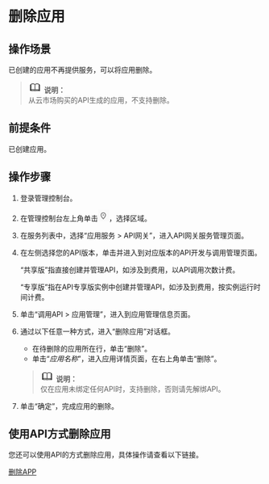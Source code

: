 # 删除应用<a name="apig-zh-ug-180307051"></a>

## 操作场景<a name="section1731012541118"></a>

已创建的应用不再提供服务，可以将应用删除。

>![](public_sys-resources/icon-note.gif) **说明：**   
>从云市场购买的API生成的应用，不支持删除。  

## 前提条件<a name="section83110548119"></a>

已创建应用。

## 操作步骤<a name="section8731554122615"></a>

1.  登录管理控制台。
2.  在管理控制台左上角单击![](figures/icon-region.png)，选择区域。
3.  在服务列表中，选择“应用服务 \> API网关”，进入API网关服务管理页面。
4.  在左侧选择您的API版本，单击并进入到对应版本的API开发与调用管理页面。

    “共享版”指直接创建并管理API，如涉及到费用，以API调用次数计费。

    “专享版”指在API专享版实例中创建并管理API，如涉及到费用，按实例运行时间计费。

5.  单击“调用API \> 应用管理”，进入到应用管理信息页面。
6.  通过以下任意一种方式，进入“删除应用”对话框。

    -   在待删除的应用所在行，单击“删除”。
    -   单击“_应用名称_”，进入应用详情页面，在右上角单击“删除”。

    >![](public_sys-resources/icon-note.gif) **说明：**   
    >仅在应用未绑定任何API时，支持删除，否则请先解绑API。  

7.  单击“确定”，完成应用的删除。

## 使用API方式删除应用<a name="section321091893419"></a>

您还可以使用API的方式删除应用，具体操作请查看以下链接。

[删除APP](https://support.huaweicloud.com/api-apig/apig-zh-api-180713039.html)

